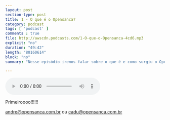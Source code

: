 ```yaml
---
layout: post
section-type: post
title: 1 - O que é o Opensanca?
category: podcast
tags: [ 'podcast' ]
comments : true
file: http://awscdn.podcasts.com/1-O-que-o-Opensanca-4cd6.mp3
explicit: "no"
duration: "49:42"
length: "80160614"
block: "no"
summary: "Nesse episódio iremos falar sobre o que é e como surgiu o OpenSanca"

---
```


<audio preload="auto" controls>
  <source src="https://s3-us-west-2.amazonaws.com/opensanca-podcast/%231-podcast-opensanca-220-260-kpbs.mp3" type="audio/mpeg">
</audio>

Primeiroooo!!!!!!

andre@opensanca.com.br ou cadu@opensanca.com.br
